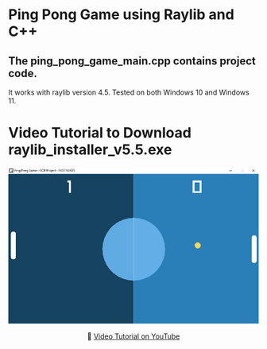 # Ping Pong Game using Raylib and C++ 

## The ping_pong_game_main.cpp contains project code.

It works with raylib version 4.5.
Tested on both Windows 10 and Windows 11.

# Video Tutorial to Download raylib_installer_v5.5.exe

<p align="center">
  <img src="Ping Pong Project.jpg" alt="" width="800">
</p> 

<p align="center">
🎥 <a href="https://www.youtube.com/watch?v=PaAcVk5jUd8">Video Tutorial on YouTube</a>
</p>

 
 

